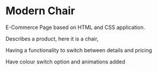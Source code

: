 # Modern Chair 

E-Commerce Page based on HTML and CSS application.

Describes a product, here it is a chair,

Having a functionality to switch between details and pricing

Have colour switch option and animations added 
